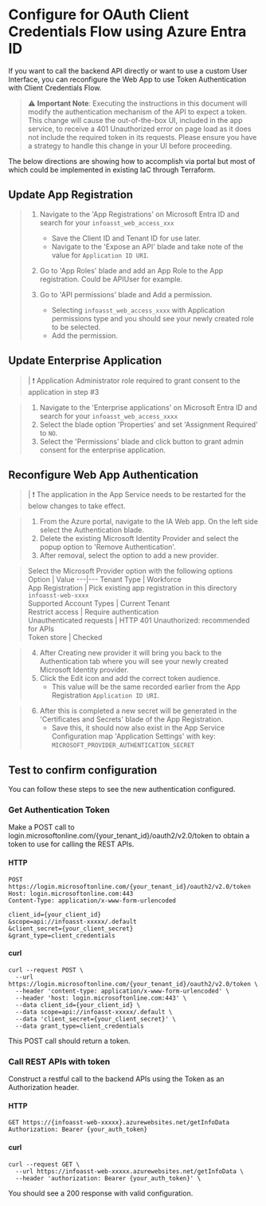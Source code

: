 # Configure for OAuth Client Credentials Flow using Azure Entra ID

If you want to call the backend API directly or want to use a custom User Interface, you can reconfigure the Web App to use Token Authentication with Client Credentials Flow.  

> :warning: **Important Note**: Executing the instructions in this document will modify the authentication mechanism of the API to expect a token. This change will cause the out-of-the-box UI, included in the app service, to receive a 401 Unauthorized error on page load as it does not include the required token in its requests. Please ensure you have a strategy to handle this change in your UI before proceeding.  

The below directions are showing how to accomplish via portal but most of which could be implemented in existing IaC through Terraform.

## Update App Registration

> 1. Navigate to the 'App Registrations' on Microsoft Entra ID and search for your `infoasst_web_access_xxx`  
>     * Save the Client ID and Tenant ID for use later.  
>     * Navigate to the 'Expose an API' blade and take note of the value for `Application ID URI`.  
>
> 2. Go to 'App Roles' blade and add an App Role to the App registration. Could be APIUser for example.  
>
> 3. Go to 'API permissions' blade and Add a permission.  
>       * Selecting `infoasst_web_access_xxxx` with Application permissions type and you should see your newly created role to be selected.  
>       * Add the permission.  

## Update Enterprise Application  

>| :exclamation: Application Administrator role required to grant consent to the application in step #3  

> 1. Navigate to the 'Enterprise applications' on Microsoft Entra ID and search for your `infoasst_web_access_xxxx`  
> 2. Select the blade option 'Properties' and set 'Assignment Required' to `NO`.  
> 3. Select the 'Permissions' blade and click button to grant admin consent for the enterprise application.  

## Reconfigure Web App Authentication  

>| :exclamation: The application in the App Service needs to be restarted for the below changes to take effect.  

> 1. From the Azure portal, navigate to the IA Web app. On the left side select the Authentication blade.  
> 2. Delete the existing Microsoft Identity Provider and select the popup option to 'Remove Authentication'.  
> 3. After removal, select the option to add a new provider.  

> Select the Microsoft Provider option with the following options  
>Option |  Value
>---|---
>Tenant Type | Workforce  
>App Registration | Pick existing app registration in this directory `infoasst-web-xxxx`  
>Supported Account Types | Current Tenant  
>Restrict access | Require authentication  
>Unauthenticated requests | HTTP 401 Unauthorized: recommended for APIs  
>Token store | Checked  

> 4. After Creating new provider it will bring you back to the Authentication tab where you will see your newly created Microsoft Identity provider.  
> 5. Click the Edit icon and add the correct token audience.  
>     * This value will be the same recorded earlier from the App Registration `Application ID URI`.  

> 6. After this is completed a new secret will be generated in the 'Certificates and Secrets' blade of the App Registration.  
>    * Save this, it should now also exist in the App Service Configuration map 'Application Settings' with key: `MICROSOFT_PROVIDER_AUTHENTICATION_SECRET`  

## Test to confirm configuration

You can follow these steps to see the new authentication configured.

### Get Authentication Token

Make a POST call to login.microsoftonline.com/{your_tenant_id}/oauth2/v2.0/token to obtain a token to use for calling the REST APIs.

#### HTTP

```http
POST https://login.microsoftonline.com/{your_tenant_id}/oauth2/v2.0/token
Host: login.microsoftonline.com:443
Content-Type: application/x-www-form-urlencoded

client_id={your_client_id}
&scope=api://infoasst-xxxxx/.default
&client_secret={your_client_secret}
&grant_type=client_credentials
```

#### curl

```shell
curl --request POST \
  --url https://login.microsoftonline.com/{your_tenant_id}/oauth2/v2.0/token \
  --header 'content-type: application/x-www-form-urlencoded' \
  --header 'host: login.microsoftonline.com:443' \
  --data client_id={your_client_id} \
  --data scope=api://infoasst-xxxxx/.default \
  --data 'client_secret={your_client_secret}' \
  --data grant_type=client_credentials
```

This POST call should return a token.

### Call REST APIs with token

Construct a restful call to the backend APIs using the Token as an Authorization header.

#### HTTP

```http
GET https://{infoasst-web-xxxxx}.azurewebsites.net/getInfoData
Authorization: Bearer {your_auth_token}

```

#### curl

```shell
curl --request GET \
  --url https://infoasst-web-xxxxx.azurewebsites.net/getInfoData \
  --header 'authorization: Bearer {your_auth_token}' \
```

You should see a 200 response with valid configuration.
